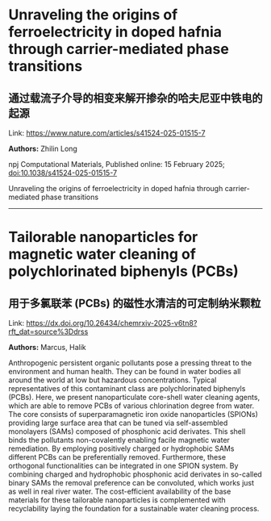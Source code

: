 # Unraveling the origins of ferroelectricity in doped hafnia through carrier-mediated phase transitions

## 通过载流子介导的相变来解开掺杂的哈夫尼亚中铁电的起源

Link: https://www.nature.com/articles/s41524-025-01515-7

**Authors:** Zhilin Long

<p>npj Computational Materials, Published online: 15 February 2025; <a href="https://www.nature.com/articles/s41524-025-01515-7">doi:10.1038/s41524-025-01515-7</a></p>Unraveling the origins of ferroelectricity in doped hafnia through carrier-mediated phase transitions


---
# Tailorable nanoparticles for magnetic water cleaning of polychlorinated biphenyls (PCBs)

## 用于多氯联苯 (PCBs) 的磁性水清洁的可定制纳米颗粒

Link: https://dx.doi.org/10.26434/chemrxiv-2025-v6tn8?rft_dat=source%3Ddrss

**Authors:** Marcus, Halik

Anthropogenic persistent organic pollutants pose a pressing threat to the environment and human health. They can be found in water bodies all around the world at low but hazardous concentrations. Typical representatives of this contaminant class are polychlorinated biphenyls (PCBs). Here, we present nanoparticulate core-shell water cleaning agents, which are able to remove PCBs of various chlorination degree from water. The core consists of superparamagnetic iron oxide nanoparticles (SPIONs) providing large surface area that can be tuned via self-assembled monolayers (SAMs) composed of phosphonic acid derivates. This shell binds the pollutants non-covalently enabling facile magnetic water remediation. By employing positively charged or hydrophobic SAMs different PCBs can be preferentially removed. Furthermore, these orthogonal functionalities can be integrated in one SPION system. By combining charged and hydrophobic phosphonic acid derivates in so-called binary SAMs the removal preference can be convoluted, which works just as well in real river water. The cost-efficient availability of the base materials for these tailorable nanoparticles is complemented with recyclability laying the foundation for a sustainable water cleaning process.

